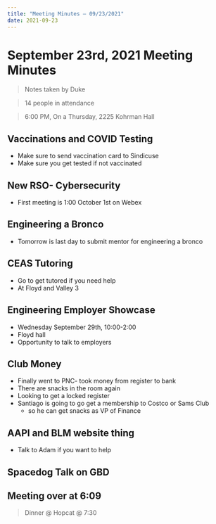 ```yaml
---
title: "Meeting Minutes – 09/23/2021"
date: 2021-09-23
---
```

# September 23rd, 2021 Meeting Minutes
> Notes taken by Duke

> 14 people in attendance

> 6:00 PM, On a Thursday, 2225 Kohrman Hall

## Vaccinations and COVID Testing
-   Make sure to send vaccination card to Sindicuse
-   Make sure you get tested if not vaccinated

## New RSO- Cybersecurity
-   First meeting is 1:00 October 1st on Webex

## Engineering a Bronco
-   Tomorrow is last day to submit mentor for engineering a bronco

## CEAS Tutoring
-   Go to get tutored if you need help
-   At Floyd and Valley 3

## Engineering Employer Showcase
-   Wednesday September 29th, 10:00-2:00
-   Floyd hall
-   Opportunity to talk to employers

## Club Money
-   Finally went to PNC- took money from register to bank
-   There are snacks in the room again
-   Looking to get a locked register
-   Santiago is going to go get a membership to Costco or Sams Club
    - so he can get snacks as VP of Finance

## AAPI and BLM website thing
-   Talk to Adam if you want to help

## Spacedog Talk on GBD

## Meeting over at 6:09
>  Dinner @ Hopcat @ 7:30